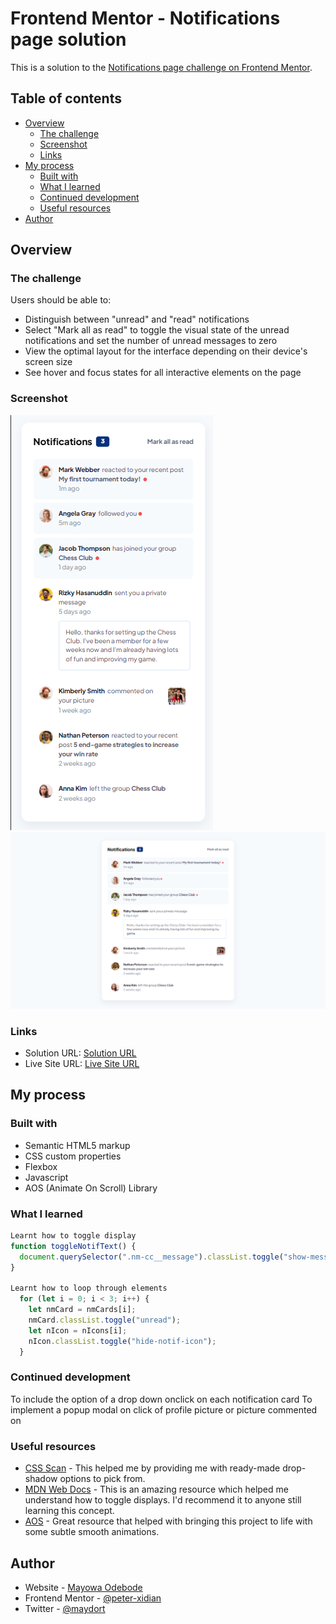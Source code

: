 # Frontend Mentor - Notifications page solution

This is a solution to the [Notifications page challenge on Frontend Mentor](https://www.frontendmentor.io/challenges/notifications-page-DqK5QAmKbC).

## Table of contents

- [Overview](#overview)
  - [The challenge](#the-challenge)
  - [Screenshot](#screenshot)
  - [Links](#links)
- [My process](#my-process)
  - [Built with](#built-with)
  - [What I learned](#what-i-learned)
  - [Continued development](#continued-development)
  - [Useful resources](#useful-resources)
- [Author](#author)

## Overview

### The challenge

Users should be able to:

- Distinguish between "unread" and "read" notifications
- Select "Mark all as read" to toggle the visual state of the unread notifications and set the number of unread messages to zero
- View the optimal layout for the interface depending on their device's screen size
- See hover and focus states for all interactive elements on the page

### Screenshot

![](<./images/Notifications%20page%20challenge%20on%20Frontend%20Mentor%20(mobile)%20--%20By%20Mayowa%20Odebode.png>)
![](<./images/Notifications%20page%20challenge%20on%20Frontend%20Mentor%20(web)%20--%20By%20Mayowa%20Odebode.png>)

### Links

- Solution URL: [Solution URL](https://qr-code-component.github.io/)
- Live Site URL: [Live Site URL](https://qr-code-component.github.io/)

## My process

### Built with

- Semantic HTML5 markup
- CSS custom properties
- Flexbox
- Javascript
- AOS (Animate On Scroll) Library

### What I learned

```js
Learnt how to toggle display
function toggleNotifText() {
  document.querySelector(".nm-cc__message").classList.toggle("show-message");
}

Learnt how to loop through elements
  for (let i = 0; i < 3; i++) {
    let nmCard = nmCards[i];
    nmCard.classList.toggle("unread");
    let nIcon = nIcons[i];
    nIcon.classList.toggle("hide-notif-icon");
  }
```

### Continued development

To include the option of a drop down onclick on each notification card
To implement a popup modal on click of profile picture or picture commented on

### Useful resources

- [CSS Scan](https://getcssscan.com/css-box-shadow-examples) - This helped me by providing me with ready-made drop-shadow options to pick from.
- [MDN Web Docs](https://developer.mozilla.org/en-US/docs/Web/API/DOMTokenList/toggle) - This is an amazing resource which helped me understand how to toggle displays. I'd recommend it to anyone still learning this concept.
- [AOS](https://michalsnik.github.io/aos/) - Great resource that helped with bringing this project to life with some subtle smooth animations.

## Author

- Website - [Mayowa Odebode](https://mayowa-odebode.netlify.app/)
- Frontend Mentor - [@peter-xidian](https://www.frontendmentor.io/profile/Peter-Xidian)
- Twitter - [@maydort](https://twitter.com/maydort)
